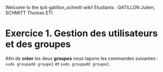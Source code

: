 Welcome to the tp4-gatillon_schmitt wiki! Etudiants : GATILLON Julien, SCHMITT Thomas ETI


# Exercice 1. Gestion des utilisateurs et des groupes

Afin de __créer__ les deux __groupes__ nous tapons les commandes suivantes : `sudo groupadd groupe1` et `sudo groupadd groupe2`.

